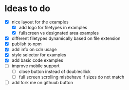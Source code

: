 # Ideas to do

- [x] nice layout for the examples
  - [x] add logo for filetypes in examples
  - [x] fullscreen vs designated area examples
- [x] different filetypes dynamically based on file extension
- [x] publish to npm
- [x] add info on cdn usage
- [x] style selector for examples
- [x] add basic code examples
- [ ] improve mobile support
  - [ ] close button instead of doublecllick
  - [ ] full screen scrolling misbehave if sizes do not match
- [ ] add fork me on githuub button
